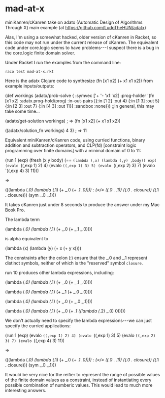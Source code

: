 mad-at-x
========

miniKanren/cKanren take on adatx (Automatic Design of Algorithms Through X) main example (at https://github.com/LudoTheHUN/adatx)

Alas, I'm using a somewhat hacked, older version of cKanren in Racket, so this code may not run under the current release of cKanren.  The equivalent code under core.logic seems to have problems---I suspect there is a bug in the core.logic finite domain solver.

Under Racket I run the examples from the command line:

`raco test mad-at-x.rkt`

Here is the adatx Clojure code to synthesize (fn [x1 x2] (+ x1 x1 x2)) from example inputs/outputs:

(def workings
 (adatx/prob-solve
  {
  :symvec        ['+ '- 'x1 'x2]
  :prog-holder   '(fn [x1 x2] :adatx.prog-hold/prog)
  :in-out-pairs  [{:in [1 2] :out 4}
                  {:in [1 3] :out 5}
                  {:in [2 3] :out 7}
                  {:in [4 3] :out 11}]
  :sandbox :none}))   ;;In general, this may take some time...

(adatx/get-solution workings)    ; => (fn [x1 x2] (+ x1 x1 x2))

((adatx/solution_fn workings) 4 3)     ; => 11



Equivalent miniKanren/cKanren code, using curried functions, binary addition and subtraction operators, and CLP(fd) [constraint logic programming over finite domains] with a minimal domain of 0 to 11:

(run 1 (exp)
  (fresh (x y body)
    (== `(lambda (,x) (lambda (,y) ,body)) exp)
    (evalo `((,exp 1) 2) 4)
    (evalo `((,exp 1) 3) 5)
    (evalo `((,exp 2) 3) 7)
    (evalo `((,exp 4) 3) 11)))

=>

(((lambda (_.0) (lambda (_.1) (+ _.0 (+ _.1 _.0))))
  : (=/= ((_.0 . _.1)) ((_.0 . closure)) ((_.1 . closure))) (sym _.0 _.1)))

It takes cKanren just under 8 seconds to produce the answer under my Mac Book Pro.

The lambda term

(lambda (_.0) (lambda (_.1) (+ _.0 (+ _.1 _.0))))

is alpha equivalent to

(lambda (x) (lambda (y) (+ x (+ y x))))

The constraints after the colon (:) ensure that the _.0 and _.1 represent distinct symbols, neither of which is the "reserved" symbol `closure`.

run 10 produces other lambda expressions, including:

(lambda (_.0) (lambda (_.1) (+ _.0 (+ _.1 _.0))))

(lambda (_.0) (lambda (_.1) (+ _.1 (+ _.0 _.0))))

(lambda (_.0) (lambda (_.1) (+ _.0 (+ _.0 _.1))))

(lambda (_.0) (lambda (_.1) (+ _.0 (+ _.1 ((lambda (_.2) _.0) 0)))))


We don't actually need to specify the lambda expressions---we can just specify the curried applications:

(run 1 (exp)
  (evalo `((,exp 1) 2) 4)
  (evalo `((,exp 1) 3) 5)
  (evalo `((,exp 2) 3) 7)
  (evalo `((,exp 4) 3) 11))

=>

(((lambda (_.0) (lambda (_.1) (+ _.0 (+ _.1 _.0))))
  : (=/= ((_.0 . _.1)) ((_.0 . closure)) ((_.1 . closure))) (sym _.0 _.1)))


It would be very nice for the reifier to represent the range of possible values of the finite domain values as a constraint, instead of instantiating every possible combination of numberic values.  This would lead to much more interesting answers.
